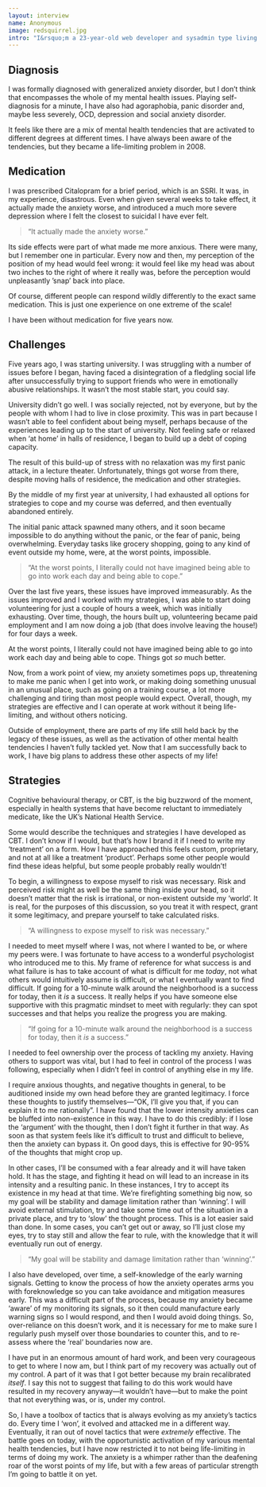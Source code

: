 ```yaml
---
layout: interview
name: Anonymous
image: redsquirrel.jpg
intro: "I&rsquo;m a 23-year-old web developer and sysadmin type living in a mystery location somewhere in the UK."
---
```


## Diagnosis

I was formally diagnosed with generalized anxiety disorder, but I don&rsquo;t think that encompasses the whole of my mental health issues. Playing self-diagnosis for a minute, I have also had agoraphobia, panic disorder and, maybe less severely, OCD, depression and social anxiety disorder. 

It feels like there are a mix of mental health tendencies that are activated to different degrees at different times. I have always been aware of the tendencies, but they became a life-limiting problem in 2008.

## Medication

I was prescribed Citalopram for a brief period, which is an SSRI. It was, in my experience, disastrous. Even when given several weeks to take effect, it actually made the anxiety worse, and introduced a much more severe depression where I felt the closest to suicidal I have ever felt.

> &ldquo;It actually made the anxiety worse.&rdquo;

Its side effects were part of what made me more anxious. There were many, but I remember one in particular. Every now and then, my perception of the position of my head would feel wrong: it would feel like my head was about two inches to the right of where it really was, before the perception would unpleasantly &rsquo;snap&rsquo; back into place.

Of course, different people can respond wildly differently to the exact same medication. This is just one experience on one extreme of the scale!

I have been without medication for five years now.

## Challenges

Five years ago, I was starting university. I was struggling with a number of issues before I began, having faced a disintegration of a fledgling social life after unsuccessfully trying to support friends who were in emotionally abusive relationships. It wasn&rsquo;t the most stable start, you could say.

University didn&rsquo;t go well. I was socially rejected, not by everyone, but by the people with whom I had to live in close proximity. This was in part because I wasn&rsquo;t able to feel confident about being myself, perhaps because of the experiences leading up to the start of university. Not feeling safe or relaxed when &lsquo;at home&rsquo; in halls of residence, I began to build up a debt of coping capacity.

The result of this build-up of stress with no relaxation was my first panic attack, in a lecture theater. Unfortunately, things got worse from there, despite moving halls of residence, the medication and other strategies. 

By the middle of my first year at university, I had exhausted all options for strategies to cope and my course was deferred, and then eventually abandoned entirely. 

The initial panic attack spawned many others, and it soon became impossible to do anything without the panic, or the fear of panic, being overwhelming. Everyday tasks like grocery shopping, going to any kind of event outside my home, were, at the worst points, impossible.

> &ldquo;At the worst points, I literally could not have imagined being able to go into work each day and being able to cope.&rdquo;

Over the last five years, these issues have improved immeasurably. As the issues improved and I worked with my strategies, I was able to start doing volunteering for just a couple of hours a week, which was initially exhausting. Over time, though, the hours built up, volunteering became paid employment and I am now doing a job (that does involve leaving the house!) for four days a week. 

At the worst points, I literally could not have imagined being able to go into work each day and being able to cope. Things got _so_ much better.

Now, from a work point of view, my anxiety sometimes pops up, threatening to make me panic when I get into work, or making doing something unusual in an unusual place, such as going on a training course, a lot more challenging and tiring than most people would expect. Overall, though, my strategies are effective and I can operate at work without it being life-limiting, and without others noticing.

Outside of employment, there are parts of my life still held back by the legacy of these issues, as well as the activation of other mental health tendencies I haven&rsquo;t fully tackled yet. Now that I am successfully back to work, I have big plans to address these other aspects of my life!

## Strategies

Cognitive behavioural therapy, or CBT, is the big buzzword of the moment, especially in health systems that have become reluctant to immediately medicate, like the UK&rsquo;s National Health Service.

Some would describe the techniques and strategies I have developed as CBT. I don&rsquo;t know if I would, but that&rsquo;s how I brand it if I need to write my &lsquo;treatment&rsquo; on a form. How I have approached this feels custom, proprietary, and not at all like a treatment &lsquo;product&rsquo;. Perhaps some other people would find these ideas helpful, but some people probably really wouldn&rsquo;t!

To begin, a willingness to expose myself to risk was necessary. Risk and perceived risk might as well be the same thing inside your head, so it doesn&rsquo;t matter that the risk is irrational, or non-existent outside my &lsquo;world&rsquo;. It is real, for the purposes of this discussion, so you treat it with respect, grant it some legitimacy, and prepare yourself to take calculated risks.

> &ldquo;A willingness to expose myself to risk was necessary.&rdquo;

I needed to meet myself where I was, not where I wanted to be, or where my peers were. I was fortunate to have access to a wonderful psychologist who introduced me to this. My frame of reference for what success is and what failure is has to take account of what is difficult for me _today_, not what others would intuitively assume is difficult, or what I eventually want to find difficult. If going for a 10-minute walk around the neighborhood is a success for today, then it _is_ a success. It really helps if you have someone else supportive with this pragmatic mindset to meet with regularly: they can spot successes and that helps you realize the progress you are making.

> &ldquo;If going for a 10-minute walk around the neighborhood is a success for today, then it _is_ a success.&rdquo;

I needed to feel ownership over the process of tackling my anxiety. Having others to support was vital, but I had to feel in control of the process I was following, especially when I didn&rsquo;t feel in control of anything else in my life.

I require anxious thoughts, and negative thoughts in general, to be auditioned inside my own head before they are granted legitimacy. I force these thoughts to justify themselves&mdash;&ldquo;OK, I&rsquo;ll give you that, if you can explain it to me rationally&rdquo;. I have found that the lower intensity anxieties can be bluffed into non-existence in this way. I have to do this credibly: if I lose the &lsquo;argument&rsquo; with the thought, then I don&rsquo;t fight it further in that way. As soon as that system feels like it&rsquo;s difficult to trust and difficult to believe, then the anxiety can bypass it. On good days, this is effective for 90-95% of the thoughts that might crop up.

In other cases, I&rsquo;ll be consumed with a fear already and it will have taken hold. It has the stage, and fighting it head on will lead to an increase in its intensity and a resulting panic. In these instances, I try to accept its existence in my head at that time. We&rsquo;re firefighting something big now, so my goal will be stability and damage limitation rather than &lsquo;winning&rsquo;. I will avoid external stimulation, try and take some time out of the situation in a private place, and try to &lsquo;slow&rsquo; the thought process. This is a lot easier said than done. In some cases, you can&rsquo;t get out or away, so I&rsquo;ll just close my eyes, try to stay still and allow the fear to rule, with the knowledge that it will eventually run out of energy.

> &ldquo;My goal will be stability and damage limitation rather than &lsquo;winning&rsquo;.&rdquo;

I also have developed, over time, a self-knowledge of the early warning signals. Getting to know the process of how the anxiety operates arms you with foreknowledge so you can take avoidance and mitigation measures early. This was a difficult part of the process, because my anxiety became &lsquo;aware&rsquo; of my monitoring its signals, so it then could manufacture early warning signs so I would respond, and then I would avoid doing things. So, over-reliance on this doesn&rsquo;t work, and it is necessary for me to make sure I regularly push myself over those boundaries to counter this, and to re-assess where the &lsquo;real&rsquo; boundaries now are.

I have put in an enormous amount of hard work, and been very courageous to get to where I now am, but I think part of my recovery was actually out of my control. A part of it was that I got better because my brain recalibrated _itself_. I say this not to suggest that failing to do this work would have resulted in my recovery anyway&mdash;it wouldn&rsquo;t have&mdash;but to make the point that not everything was, or is, under my control.

So, I have a toolbox of tactics that is always evolving as my anxiety&rsquo;s tactics do. Every time I &lsquo;won&rsquo;, it evolved and attacked me in a different way. Eventually, it ran out of novel tactics that were _extremely_ effective. The battle goes on today, with the opportunistic activation of my various mental health tendencies, but I have now restricted it to not being life-limiting in terms of doing my work. The anxiety is a whimper rather than the deafening roar of the worst points of my life, but with a few areas of particular strength I&rsquo;m going to battle it on yet. 
